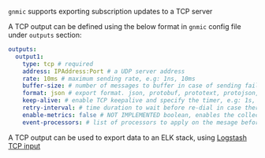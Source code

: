 `gnmic` supports exporting subscription updates to a TCP server

A TCP output can be defined using the below format in `gnmic` config file under `outputs` section:

```yaml
outputs:
  output1:
    type: tcp # required
    address: IPAddress:Port # a UDP server address 
    rate: 10ms # maximum sending rate, e.g: 1ns, 10ms
    buffer-size: # number of messages to buffer in case of sending failure
    format: json # export format. json, protobuf, prototext, protojson, event
    keep-alive: # enable TCP keepalive and specify the timer, e.g: 1s, 30s
    retry-interval: # time duration to wait before re-dial in case there is a failure
    enable-metrics: false # NOT IMPLEMENTED boolean, enables the collection and export (via prometheus) of output specific metrics
    event-processors: # list of processors to apply on the mesage before writing
```

A TCP output can be used to export data to an ELK stack, using [Logstash TCP input](https://www.elastic.co/guide/en/logstash/current/plugins-inputs-tcp.html)